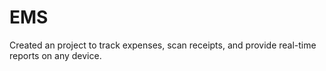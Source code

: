 # EMS
Created an project to track expenses, scan receipts, and provide real-time reports on any device.
